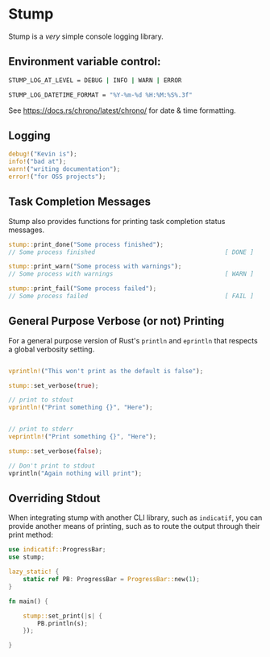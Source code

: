 # Stump
Stump is a *very* simple console logging library.

## Environment variable control:
```bash
STUMP_LOG_AT_LEVEL = DEBUG | INFO | WARN | ERROR

STUMP_LOG_DATETIME_FORMAT = "%Y-%m-%d %H:%M:%S%.3f"
```

See https://docs.rs/chrono/latest/chrono/ for date & time formatting.

## Logging
```rust
debug!("Kevin is");
info!("bad at");
warn!("writing documentation");
error!("for OSS projects");
```

## Task Completion Messages
Stump also provides functions for printing task completion status messages.

```rust
stump::print_done("Some process finished");
// Some process finished                                    [ DONE ]

stump::print_warn("Some process with warnings");
// Some process with warnings                               [ WARN ]

stump::print_fail("Some process failed");
// Some process failed                                      [ FAIL ]
```

## General Purpose Verbose (or not) Printing 
For a general purpose version of Rust's `println` and `eprintln` that respects a global verbosity setting.

```rust

vprintln!("This won't print as the default is false");

stump::set_verbose(true);

// print to stdout
vprintln!("Print something {}", "Here");


// print to stderr
veprintln!("Print something {}", "Here");

stump::set_verbose(false);

// Don't print to stdout
vprintln("Again nothing will print");
```

## Overriding Stdout
When integrating stump with another CLI library, such as `indicatif`, you can provide another means of printing, such as to
route the output through their print method:

```rust
use indicatif::ProgressBar;
use stump;

lazy_static! {
    static ref PB: ProgressBar = ProgressBar::new(1);
}

fn main() {

    stump::set_print(|s| {
        PB.println(s);
    });

}


```